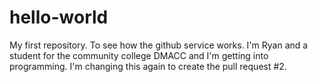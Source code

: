 # hello-world
My first repository.  To see how the github service works.
I'm Ryan and a student for the community college DMACC and I'm getting into programming.
I'm changing this again to create the pull request #2.
